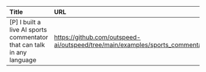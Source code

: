 | Title                                                                  | URL                                                                           |   Score | Date                |
|:-----------------------------------------------------------------------|:------------------------------------------------------------------------------|--------:|:--------------------|
| [P] I built a live AI sports commentator that can talk in any language | https://github.com/outspeed-ai/outspeed/tree/main/examples/sports_commentator |      58 | 2024-09-23 18:41:57 |